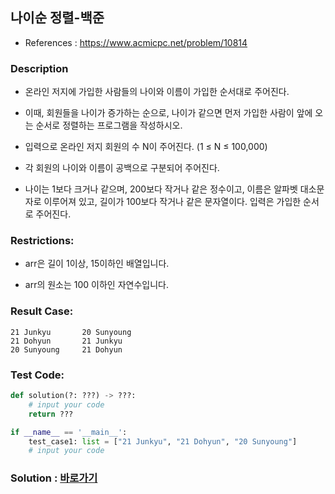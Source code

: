 ## 나이순 정렬-백준

* References : https://www.acmicpc.net/problem/10814

### Description

* 온라인 저지에 가입한 사람들의 나이와 이름이 가입한 순서대로 주어진다. 

* 이때, 회원들을 나이가 증가하는 순으로, 나이가 같으면 먼저 가입한 사람이 앞에 오는 순서로 정렬하는 프로그램을 작성하시오.

* 입력으로 온라인 저지 회원의 수 N이 주어진다. (1 ≤ N ≤ 100,000)

* 각 회원의 나이와 이름이 공백으로 구분되어 주어진다.

* 나이는 1보다 크거나 같으며, 200보다 작거나 같은 정수이고, 이름은 알파벳 대소문자로 이루어져 있고, 길이가 100보다 작거나 같은 문자열이다. 입력은 가입한 순서로 주어진다.


### Restrictions:

* arr은 길이 1이상, 15이하인 배열입니다.

* arr의 원소는 100 이하인 자연수입니다.


### Result Case:
```
21 Junkyu       20 Sunyoung   
21 Dohyun       21 Junkyu
20 Sunyoung     21 Dohyun 
```

### Test Code:
```python
def solution(?: ???) -> ???:
    # input your code
    return ???

if __name__ == '__main__':
    test_case1: list = ["21 Junkyu", "21 Dohyun", "20 Sunyoung"]
    # input your code
```

### Solution : [바로가기](https://github.com/takhyun12/Algorithm-Essential-Training/blob/main/Solutions/lcm.py)
